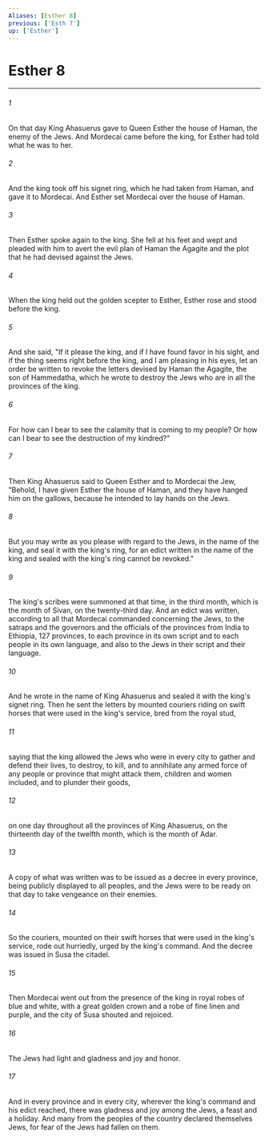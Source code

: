 ```yaml
---
Aliases: [Esther 8]
previous: ['Esth 7']
up: ['Esther']
---
```

# Esther 8

***

 

###### 1 
On that day King Ahasuerus gave to Queen Esther the house of Haman, the enemy of the Jews. And Mordecai came before the king, for Esther had told what he was to her. 
 

###### 2 
And the king took off his signet ring, which he had taken from Haman, and gave it to Mordecai. And Esther set Mordecai over the house of Haman.
 
 

###### 3 
Then Esther spoke again to the king. She fell at his feet and wept and pleaded with him to avert the evil plan of Haman the Agagite and the plot that he had devised against the Jews. 
 

###### 4 
When the king held out the golden scepter to Esther, Esther rose and stood before the king. 
 

###### 5 
And she said, "If it please the king, and if I have found favor in his sight, and if the thing seems right before the king, and I am pleasing in his eyes, let an order be written to revoke the letters devised by Haman the Agagite, the son of Hammedatha, which he wrote to destroy the Jews who are in all the provinces of the king. 
 

###### 6 
For how can I bear to see the calamity that is coming to my people? Or how can I bear to see the destruction of my kindred?" 
 

###### 7 
Then King Ahasuerus said to Queen Esther and to Mordecai the Jew, "Behold, I have given Esther the house of Haman, and they have hanged him on the gallows, because he intended to lay hands on the Jews. 
 

###### 8 
But you may write as you please with regard to the Jews, in the name of the king, and seal it with the king's ring, for an edict written in the name of the king and sealed with the king's ring cannot be revoked."
 
 

###### 9 
The king's scribes were summoned at that time, in the third month, which is the month of Sivan, on the twenty-third day. And an edict was written, according to all that Mordecai commanded concerning the Jews, to the satraps and the governors and the officials of the provinces from India to Ethiopia, 127 provinces, to each province in its own script and to each people in its own language, and also to the Jews in their script and their language. 
 

###### 10 
And he wrote in the name of King Ahasuerus and sealed it with the king's signet ring. Then he sent the letters by mounted couriers riding on swift horses that were used in the king's service, bred from the royal stud, 
 

###### 11 
saying that the king allowed the Jews who were in every city to gather and defend their lives, to destroy, to kill, and to annihilate any armed force of any people or province that might attack them, children and women included, and to plunder their goods, 
 

###### 12 
on one day throughout all the provinces of King Ahasuerus, on the thirteenth day of the twelfth month, which is the month of Adar. 
 

###### 13 
A copy of what was written was to be issued as a decree in every province, being publicly displayed to all peoples, and the Jews were to be ready on that day to take vengeance on their enemies. 
 

###### 14 
So the couriers, mounted on their swift horses that were used in the king's service, rode out hurriedly, urged by the king's command. And the decree was issued in Susa the citadel.
 
 

###### 15 
Then Mordecai went out from the presence of the king in royal robes of blue and white, with a great golden crown and a robe of fine linen and purple, and the city of Susa shouted and rejoiced. 
 

###### 16 
The Jews had light and gladness and joy and honor. 
 

###### 17 
And in every province and in every city, wherever the king's command and his edict reached, there was gladness and joy among the Jews, a feast and a holiday. And many from the peoples of the country declared themselves Jews, for fear of the Jews had fallen on them.
 
